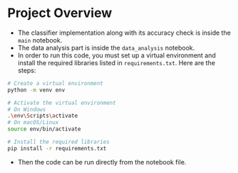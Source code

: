 # Project Overview

- The classifier implementation along with its accuracy check is inside the `main` notebook.
- The data analysis part is inside the `data_analysis` notebook.
- In order to run this code, you must set up a virtual environment and install the required libraries listed in `requirements.txt`. Here are the steps:

```bash
# Create a virtual environment
python -m venv env

# Activate the virtual environment
# On Windows
.\env\Scripts\activate
# On macOS/Linux
source env/bin/activate

# Install the required libraries
pip install -r requirements.txt
```

- Then the code can be run directly from the notebook file.